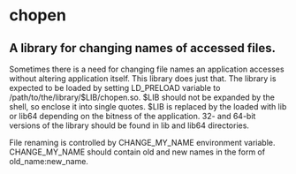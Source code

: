 # chopen

## A library for changing names of accessed files.

Sometimes there is a need for changing file names an application accesses
without altering application itself. This library does just that. The
library is expected to be loaded by setting LD_PRELOAD variable
to /path/to/the/library/$LIB/chopen.so. $LIB should not be expanded by
the shell, so enclose it into single quotes. $LIB is replaced by the
loaded with lib or lib64 depending on the bitness of the application.
32- and 64-bit versions of the library should be found in lib and
lib64 directories.

File renaming is controlled by CHANGE_MY_NAME environment
variable. CHANGE_MY_NAME should contain old and new names in the form
of old_name:new_name.


